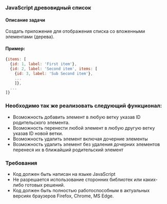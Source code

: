 ### JavaScript древовидный список

#### Описание задачи

Создать приложение для отображения списка со вложенными элементами (дерева).

#### Пример:

```javascript
{items: [
  {id: 1, label: 'First item'},
  {id: 2, label: 'Second item', items: [
    {id: 3, label: 'Sub Second item'},
    ...
    ]},
  ...
]}
```

### Необходимо так же реализовать следующий функционал:

- Возможность добавить элемент в любую ветку указав ID родительского элемента.
- Возможность перенести любой элемент в любую другую ветку указав ID новой ветки.
- Возможность удалить элемент включая дочерние элементы
- Возможность удалить элемент без удаления дочерних элементов перенеся их в ближайший родительский элемент

### Требования

- Код должен быть написан на языке JavaScript
- Не разрешается использование сторонних библиотек или каких-либо готовых решений.
- Код должен быть полностью работоспособным в актуальных версиях браузеров Firefox, Chrome, MS Edge.
